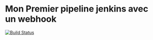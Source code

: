 # Mon Premier pipeline jenkins avec un webhook
[![Build Status](http://192.168.99.10:8080/buildStatus/icon?job=deployment)](http://192.168.99.10:8080/job/deployment/)
